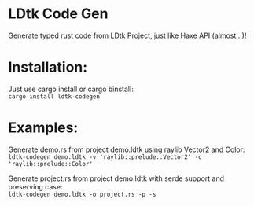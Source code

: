 # LDtk Code Gen
Generate typed rust code from LDtk Project, just like Haxe API (almost...)!

# Installation:
Just use cargo install or cargo binstall:<br />
`cargo install ldtk-codegen`

# Examples:
Generate demo.rs from project demo.ldtk using raylib Vector2 and Color:<br />
`ldtk-codegen demo.ldtk -v 'raylib::prelude::Vector2' -c 'raylib::prelude::Color'`

Generate project.rs from project demo.ldtk with serde support and preserving case:<br />
`ldtk-codegen demo.ldtk -o project.rs -p -s`
